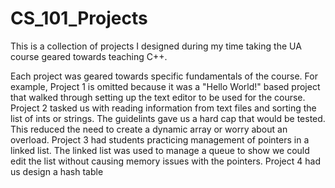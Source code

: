 # CS_101_Projects
This is a collection of projects I designed during my time taking the UA course geared towards teaching C++.

Each project was geared towards specific fundamentals of the course. For example, Project 1 is omitted because it was a "Hello World!" based project that walked through setting up the text editor to be used for the course. Project 2 tasked us with reading information from text files and sorting the list of ints or strings. The guidelints gave us a hard cap that would be tested. This reduced the need to create a dynamic array or worry about an overload.
Project 3 had students practicing management of pointers in a linked list. The linked list was used to manage a queue to show we could edit the list without causing memory issues with the pointers. Project 4 had us design a hash table
